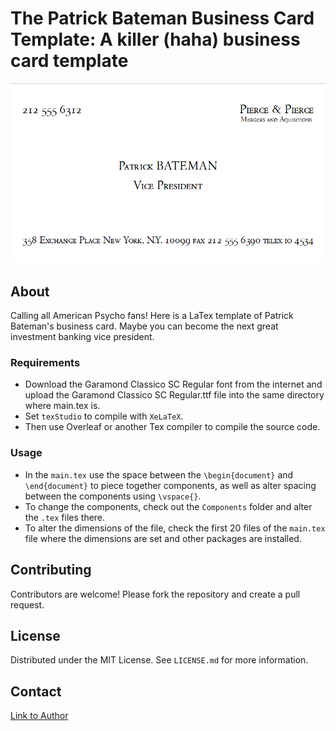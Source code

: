 # The Patrick Bateman Business Card Template: A killer (haha) business card template
<div align="center">
    <img src="PatrickBatemanBusinessCardImage.png" alt="Image of the final product">
</div>

## About
Calling all American Psycho fans! Here is a LaTex template of Patrick Bateman's business card. Maybe you can become the next great investment banking vice president.

### Requirements
- Download the Garamond Classico SC Regular font from the internet and upload the Garamond Classico SC Regular.ttf file into the same directory where main.tex is.
- Set `texStudio` to compile with `XeLaTeX`.
- Then use Overleaf or another Tex compiler to compile the source code.


### Usage
- In the `main.tex` use the space between the `\begin{document}` and `\end{document}` to piece together components, as well as alter spacing between the components using `\vspace{}`.
- To change the components, check out the `Components` folder and alter the `.tex` files there. 
- To alter the dimensions of the file, check the first 20 files of the `main.tex` file where the dimensions are set and other packages are installed.

## Contributing
Contributors are welcome! Please fork the repository and create a pull request.

## License
Distributed under the MIT License. See `LICENSE.md` for more information.

## Contact
[Link to Author](https://github.com/divamkumar)